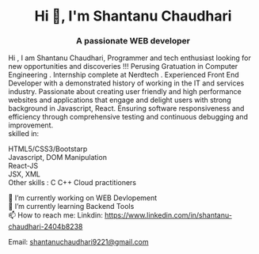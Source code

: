 <h1 align="center">Hi 👋, I'm Shantanu Chaudhari</h1>
<h3 align="center">A passionate WEB developer</h3>

Hi , I am Shantanu Chaudhari,
Programmer and tech enthusiast looking for new opportunities and discoveries !!! Perusing Gratuation in Computer Engineering . Internship complete at Nerdtech . Experienced Front End Developer with a demonstrated history of working in the IT and services industry. Passionate about creating user friendly and high performance websites and applications that engage and delight users with strong background in Javascript, React. Ensuring software responsiveness and efficiency through comprehensive testing and continuous debugging and improvement. 
<br/>
skilled in:

HTML5/CSS3/Bootstarp 
<br/>
Javascript, DOM Manipulation
<br/>
React-JS
<br/>
JSX, XML 
<br/>
Other skills :
C
C++
Cloud practitioners
<br/>

🔭 I’m currently working on WEB Devlopement
<br/>
🌱 I’m currently learning Backend Tools
<br/>
📫 How to reach me:
Linkdin: https://www.linkedin.com/in/shantanu-chaudhari-2404b8238
<br/>

Email: shantanuchaudhari9221@gmail.com
